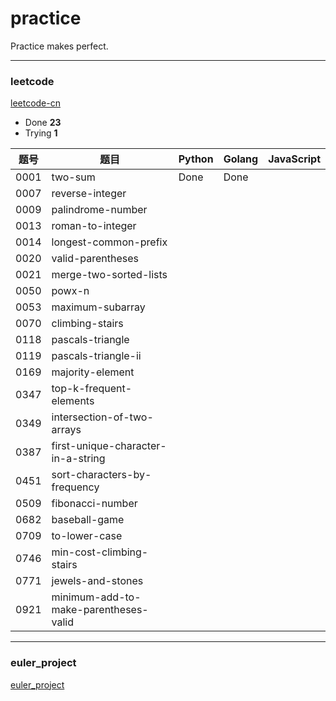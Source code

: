 # practice
Practice makes perfect.

---
### leetcode
[leetcode-cn](https://leetcode-cn.com/)
- Done **23**
- Trying **1**
  
|题号|题目|Python|Golang| JavaScript
| --- | --- | --- | ---| --- |
0001|two-sum|Done|Done
0007|reverse-integer
0009|palindrome-number
0013|roman-to-integer
0014|longest-common-prefix
0020|valid-parentheses
0021|merge-two-sorted-lists
0050|powx-n
0053|maximum-subarray
0070|climbing-stairs
0118|pascals-triangle
0119|pascals-triangle-ii
0169|majority-element
0347|top-k-frequent-elements
0349|intersection-of-two-arrays
0387|first-unique-character-in-a-string
0451|sort-characters-by-frequency
0509|fibonacci-number
0682|baseball-game
0709|to-lower-case
0746|min-cost-climbing-stairs
0771|jewels-and-stones
0921|minimum-add-to-make-parentheses-valid


--- 
### euler_project
[euler_project](https://projecteuler.net/)


